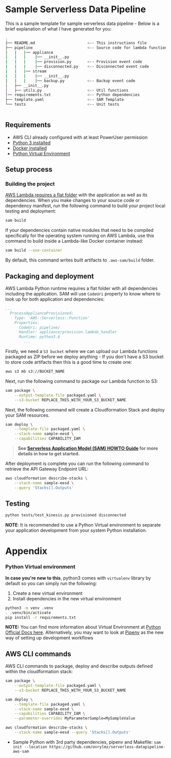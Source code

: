 # Sample Serverless Data Pipeline

This is a sample template for sample serverless data pipeline - Below is a brief explanation of what I have generated for you:

```bash
.
├── README.md                       <-- This instructions file
├── pipeline                        <-- Source code for lambda functions
|   |   |── appliance
|   |   |    |── __init__.py
|   |   |    |── provision.py       <-- Provision event code
|   |   |    |── disconnected.py    <-- Disconnected event code
|   |   |── stream
|   |   |    |── __init__.py
|   |   |    |── backup.py          <-- Backup event code
│   ├── __init__.py
│   ├── utils.py                    <-- Util functions
│── requirements.txt                <-- Python dependencies
├── template.yaml                   <-- SAM Template
└── tests                           <-- Unit tests
    
```

## Requirements

* AWS CLI already configured with at least PowerUser permission
* [Python 3 installed](https://www.python.org/downloads/)
* [Docker installed](https://www.docker.com/community-edition)
* [Python Virtual Environment](http://docs.python-guide.org/en/latest/dev/virtualenvs/)

## Setup process

### Building the project

[AWS Lambda requires a flat folder](https://docs.aws.amazon.com/lambda/latest/dg/lambda-python-how-to-create-deployment-package.html) with the application as well as its dependencies. When you make changes to your source code or dependency manifest,
run the following command to build your project local testing and deployment:
 
```bash
sam build
```

If your dependencies contain native modules that need to be compiled specifically for the operating system running on AWS Lambda, use this command to build inside a Lambda-like Docker container instead:
```bash
sam build --use-container
```
 
By default, this command writes built artifacts to `.aws-sam/build` folder.


## Packaging and deployment

AWS Lambda Python runtime requires a flat folder with all dependencies including the application. SAM will use `CodeUri` property to know where to look up for both application and dependencies:

```yaml
...
  ProcessApplianceProvisioned:
    Type: 'AWS::Serverless::Function'
    Properties:
      CodeUri: pipeline/
      Handler: appliance/provision.lambda_handler
      Runtime: python3.6
        ...
```

Firstly, we need a `S3 bucket` where we can upload our Lambda functions packaged as ZIP before we deploy anything - If you don't have a S3 bucket to store code artifacts then this is a good time to create one:

```bash
aws s3 mb s3://BUCKET_NAME
```

Next, run the following command to package our Lambda function to S3:

```bash
sam package \
    --output-template-file packaged.yaml \
    --s3-bucket REPLACE_THIS_WITH_YOUR_S3_BUCKET_NAME
```

Next, the following command will create a Cloudformation Stack and deploy your SAM resources.

```bash
sam deploy \
    --template-file packaged.yaml \
    --stack-name sample-eesd \
    --capabilities CAPABILITY_IAM
```

> **See [Serverless Application Model (SAM) HOWTO Guide](https://github.com/awslabs/serverless-application-model/blob/master/HOWTO.md) for more details in how to get started.**

After deployment is complete you can run the following command to retrieve the API Gateway Endpoint URL:

```bash
aws cloudformation describe-stacks \
    --stack-name sample-eesd \
    --query 'Stacks[].Outputs'
``` 

## Testing

```bash
python tests/test_kinesis.py provisioned disconnected
```

**NOTE**: It is recommended to use a Python Virtual environment to separate your application development from  your system Python installation.

# Appendix

### Python Virtual environment
**In case you're new to this**, python3 comes with `virtualenv` library by default so you can simply run the following:

1. Create a new virtual environment
2. Install dependencies in the new virtual environment

```bash
python3 -m venv .venv
. .venv/bin/activate
pip install -r requirements.txt
```


**NOTE:** You can find more information about Virtual Environment at [Python Official Docs here](https://docs.python.org/3/tutorial/venv.html). Alternatively, you may want to look at [Pipenv](https://github.com/pypa/pipenv) as the new way of setting up development workflows
## AWS CLI commands

AWS CLI commands to package, deploy and describe outputs defined within the cloudformation stack:

```bash
sam package \
    --output-template-file packaged.yaml \
    --s3-bucket REPLACE_THIS_WITH_YOUR_S3_BUCKET_NAME

sam deploy \
    --template-file packaged.yaml \
    --stack-name sample-eesd \
    --capabilities CAPABILITY_IAM \
    --parameter-overrides MyParameterSample=MySampleValue

aws cloudformation describe-stacks \
    --stack-name sample-eesd --query 'Stacks[].Outputs'
```
* Sample Python with 3rd party dependencies, pipenv and Makefile: ``sam init --location https://github.com/onrylmz/serverless-datapipeline-aws-sam``
